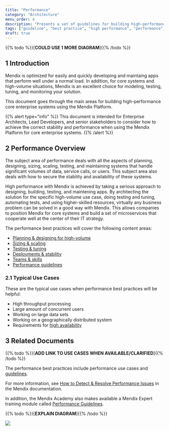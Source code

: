 ```yaml
---
title: "Performance"
category: "Architecture"
menu_order: 4
description: "Presents a set of guidelines for building high-performance Mendix apps."
tags: ["guideline", "best practice", "high performance", "performance", "enterprise", "core"]
draft: true
---
```


{{% todo %}}[**COULD USE 1 MORE DIAGRAM**]{{% /todo %}}

## 1 Introduction

Mendix is optimized for easily and quickly developing and maintaing apps that perform well under a normal load. In addition, for core systems and high-volume situations, Mendix is an excellent choice for modeling, testing, tuning, and monitoring your solution.

This document goes through the main areas for building high-performance core enterprise systems using the Mendix Platform.

{{% alert type="info" %}}
This document is intended for Enterprise Architects, Lead Developers, and senior stakeholders to consider how to achieve the correct stability and performance when using the Mendix Platform for core enterprise systems.
{{% /alert %}}

## 2 Performance Overview

The subject area of performance deals with all the aspects of planning, designing, sizing, scaling, testing, and maintaining systems that handle significant volumes of data, service calls, or users. This subject area also deals with how to secure the stability and availability of these systems.

High performance with Mendix is achieved by taking a serious approach to designing, building, testing, and maintening apps. By architecting the solution for the specific high-volume use case, doing testing and tuning, automating tests, and using higher-skilled resources, virtually any business problem can be solved in a good way with Mendix. This allows companies to position Mendix for core systems and build a set of microservices that cooperate well at the center of their IT strategy.

The performance best practices will cover the following content areas:

* [Planning & designing for high-volume](plan-design-high-volume)
* [Sizing & scaling](sizing-scaling)
* [Testing & tuning](testing-tuning)
* [Deployments & stability](deployments-stability)
* [Teams & skills](teams-skills)
* [Performance guidelines](performance-guidelines)

### 2.1 Typical Use Cases

These are the typical use cases when performance best practices will be helpful:

* High throughput processing
* Large amount of concurrent users
* Working on large data sets
* Working on a geographically distributed system
* Requirements for [high availability](/developerportal/deploy/high-availability)

## 3 Related Documents

{{% todo %}}[**ADD LINK TO USE CASES WHEN AVAILABLE/CLARIFIED**]{{% /todo %}}

The performance best practices include performance use cases and [guidelines](performance-guidelines).

For more information, see [How to Detect & Resolve Performance Issues](/howto/monitoring-troubleshooting/detect-and-resolve-performance-issues) in the Mendix documentation.

In addition, the Mendix Academy also makes available a Mendix Expert training module called [Performance Guidelines](https://gettingstarted.mendixcloud.com/link/module/127/lecture/1031).

{{% todo %}}[**EXPLAIN DIAGRAM**]{{% /todo %}}

![](attachments/overview/can-i-use-mendix.png)



